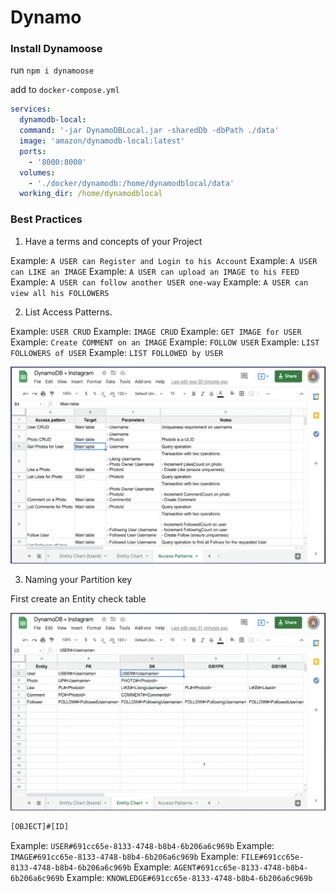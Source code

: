 # Dynamo

### Install Dynamoose

run `npm i dynamoose`

add to `docker-compose.yml`

```yml
services:
  dynamodb-local:
  command: '-jar DynamoDBLocal.jar -sharedDb -dbPath ./data'
  image: 'amazon/dynamodb-local:latest'
  ports:
    - '8000:8000'
  volumes:
    - './docker/dynamodb:/home/dynamodblocal/data'
  working_dir: /home/dynamodblocal
```

### Best Practices

1. Have a terms and concepts of your Project

Example: `A USER can Register and Login to his Account`
Example: `A USER can LIKE an IMAGE`
Example: `A USER can upload an IMAGE to his FEED`
Example: `A USER can follow another USER one-way`
Example: `A USER can view all his FOLLOWERS`

2. List Access Patterns.

Example: `USER CRUD`
Example: `IMAGE CRUD`
Example: `GET IMAGE for USER`
Example: `Create COMMENT on an IMAGE`
Example: `FOLLOW USER`
Example: `LIST FOLLOWERS of USER`
Example: `LIST FOLLOWED by USER`

![Access Patters](img-access-patterns.png)

3. Naming your Partition key

First create an Entity check table

![Entity check](img-entities.png)

```js
[OBJECT]#[ID]
```

Example: `USER#691cc65e-8133-4748-b8b4-6b206a6c969b`
Example: `IMAGE#691cc65e-8133-4748-b8b4-6b206a6c969b`
Example: `FILE#691cc65e-8133-4748-b8b4-6b206a6c969b`
Example: `AGENT#691cc65e-8133-4748-b8b4-6b206a6c969b`
Example: `KNOWLEDGE#691cc65e-8133-4748-b8b4-6b206a6c969b`

